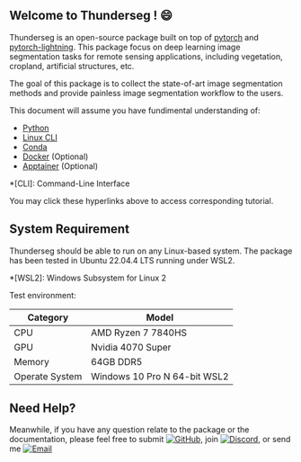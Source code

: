 ## Welcome to Thunderseg ! :smile:

Thunderseg is an open-source package built on top of [pytorch](https://pytorch.org/) and [pytorch-lightning](https://lightning.ai/docs/pytorch/stable/).
This package focus on deep learning image segmentation tasks for remote sensing applications, including vegetation, cropland, artificial structures, etc. 

The goal of this package is to collect the state-of-art image segmentation methods and provide painless image segmentation workflow to the users.  

This document will assume you have fundimental understanding of: 

- [Python](https://www.w3schools.com/python/) 
- [Linux CLI](https://www.geeksforgeeks.org/linux-commands-cheat-sheet/)
- [Conda](https://docs.conda.io/projects/conda/en/4.6.0/_downloads/52a95608c49671267e40c689e0bc00ca/conda-cheatsheet.pdf)
- [Docker](https://docs.docker.com/get-started/) (Optional)
- [Apptainer](https://apptainer.org/docs/user/latest/) (Optional)

*[CLI]: Command-Line Interface

You may click these hyperlinks above to access corresponding tutorial.

## System Requirement 

Thunderseg should be able to run on any Linux-based system. 
The package has been tested in Ubuntu 22.04.4 LTS running under WSL2. 

*[WSL2]: Windows Subsystem for Linux 2

Test environment:

| Category| Model               |
| ------  | -----------------   |
| CPU     | AMD Ryzen 7 7840HS  |
| GPU     | Nvidia 4070 Super   | 
| Memory  | 64GB DDR5           |
| Operate System| Windows 10 Pro N 64-bit WSL2|

## Need Help? 

Meanwhile, if you have any question relate to the package or the documentation, please feel free to submit [![GitHub](https://img.shields.io/badge/Issue-%2312100E?logo=github&logoColor=black&color=white)](https://github.com/jldz9/thunderseg/issues), 
join [![Discord](https://img.shields.io/badge/Discord-%235865F2?logo=discord&logoColor=white)](https://discord.gg/RJJM42MBUU), 
or send me [![Email](https://img.shields.io/badge/Email-%23EA4335?logo=gmail&logoColor=white)](mailto:jiaweiliwork@outlook.com)
